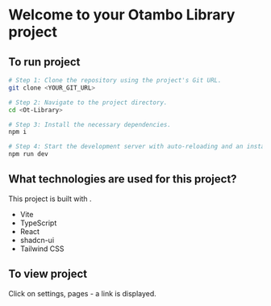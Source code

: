 # Welcome to your Otambo Library project

## To run project
```sh
# Step 1: Clone the repository using the project's Git URL.
git clone <YOUR_GIT_URL>

# Step 2: Navigate to the project directory.
cd <Ot-Library>

# Step 3: Install the necessary dependencies.
npm i

# Step 4: Start the development server with auto-reloading and an instant preview.
npm run dev
```


## What technologies are used for this project?

This project is built with .

- Vite
- TypeScript
- React
- shadcn-ui
- Tailwind CSS

## To view project
Click on settings, pages - a link is displayed.
